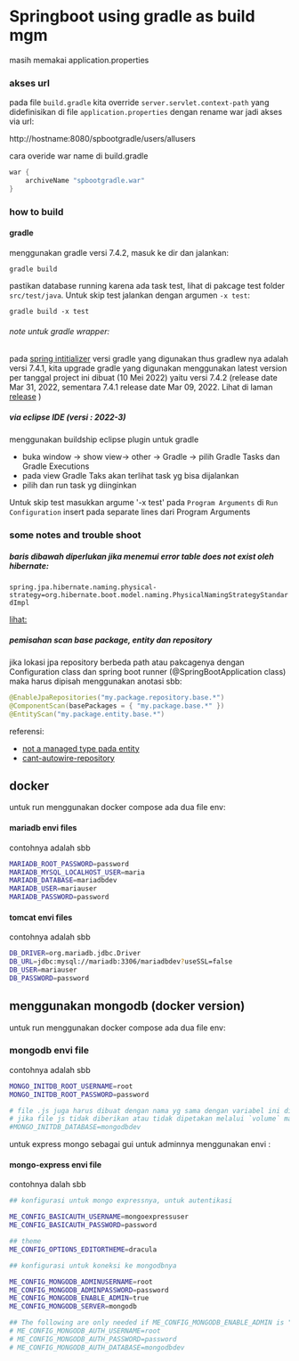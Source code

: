 # Springboot using gradle as build mgm

masih memakai application.properties

### akses url

pada file `build.gradle` kita override `server.servlet.context-path` yang didefinisikan di file `application.properties` dengan rename war jadi akses via url:

http://hostname:8080/spbootgradle/users/allusers

cara overide war name di build.gradle

```groovy
war {
	archiveName "spbootgradle.war"
}
```

### how to build

#### gradle

menggunakan gradle versi 7.4.2, masuk ke dir dan jalankan:   

`gradle build`   

pastikan database running karena ada task test, lihat di pakcage test folder `src/test/java`. Untuk skip test jalankan dengan argumen `-x test`:

`gradle build -x test`

###### note untuk gradle wrapper:  

pada [spring intitializer](https://start.spring.io/) versi gradle yang digunakan thus gradlew nya adalah versi 7.4.1, kita upgrade gradle yang digunakan menggunakan latest version per tanggal project ini dibuat (10 Mei 2022) yaitu versi 7.4.2 (release date Mar 31, 2022, sementara 7.4.1 release date Mar 09, 2022. Lihat di laman [release](https://gradle.org/releases/) )



##### via eclipse IDE (versi : 2022-3)

menggunakan buildship eclipse plugin untuk gradle

 - buka window -> show view-> other -> Gradle -> pilih Gradle Tasks dan Gradle Executions
 - pada view Gradle Taks akan terlihat task yg bisa dijalankan
 - pilih dan run task yg diinginkan

Untuk skip test masukkan argume '-x test' pada `Program Arguments` di `Run Configuration`
insert pada separate lines dari Program Arguments

### some notes and trouble shoot


##### baris dibawah diperlukan jika menemui error table does not exist oleh hibernate:   
`spring.jpa.hibernate.naming.physical-strategy=org.hibernate.boot.model.naming.PhysicalNamingStrategyStandardImpl`   

[lihat:](https://stackoverflow.com/questions/46625996/spring-boot-hibernate-table-does-not-exists)

##### pemisahan scan base package, entity dan repository

jika lokasi jpa repository berbeda path atau pakcagenya dengan Configuration class dan spring boot runner (@SpringBootApplication class) maka harus dipisah menggunakan anotasi sbb:   

```java
@EnableJpaRepositories("my.package.repository.base.*")
@ComponentScan(basePackages = { "my.package.base.*" })
@EntityScan("my.package.entity.base.*")   
```

referensi:   
 - [not a managed type pada entity](https://stackoverflow.com/questions/28664064/spring-boot-not-a-managed-type)
 - [cant-autowire-repository](https://stackoverflow.com/questions/29221645/cant-autowire-repository-annotated-interface-in-spring-boot)
 
## docker

untuk run menggunakan docker compose ada dua file env:

#### mariadb envi files
contohnya adalah sbb

```bash
MARIADB_ROOT_PASSWORD=password
MARIADB_MYSQL_LOCALHOST_USER=maria
MARIADB_DATABASE=mariadbdev
MARIADB_USER=mariauser
MARIADB_PASSWORD=password
```

#### tomcat envi files
contohnya adalah sbb

```bash
DB_DRIVER=org.mariadb.jdbc.Driver
DB_URL=jdbc:mysql://mariadb:3306/mariadbdev?useSSL=false
DB_USER=mariauser
DB_PASSWORD=password
```

## menggunakan mongodb (docker version)

untuk run menggunakan docker compose ada dua file env:

### mongodb envi file

contohnya adalah sbb

```bash
MONGO_INITDB_ROOT_USERNAME=root
MONGO_INITDB_ROOT_PASSWORD=password

# file .js juga harus dibuat dengan nama yg sama dengan variabel ini di folder `docker-entrypoint-initdb.d`
# jika file js tidak diberikan atau tidak dipetakan melalui `volume` maka database ytg dibuat defaultnya adalah `test`
#MONGO_INITDB_DATABASE=mongodbdev
```

untuk express mongo sebagai gui untuk adminnya menggunakan envi :

#### mongo-express envi file

contohnya dalah sbb

```bash
## konfigurasi untuk mongo expressnya, untuk autentikasi

ME_CONFIG_BASICAUTH_USERNAME=mongoexpressuser
ME_CONFIG_BASICAUTH_PASSWORD=password

## theme
ME_CONFIG_OPTIONS_EDITORTHEME=dracula

## konfigurasi untuk koneksi ke mongodbnya

ME_CONFIG_MONGODB_ADMINUSERNAME=root
ME_CONFIG_MONGODB_ADMINPASSWORD=password
ME_CONFIG_MONGODB_ENABLE_ADMIN=true
ME_CONFIG_MONGODB_SERVER=mongodb

## The following are only needed if ME_CONFIG_MONGODB_ENABLE_ADMIN is "false"
# ME_CONFIG_MONGODB_AUTH_USERNAME=root
# ME_CONFIG_MONGODB_AUTH_PASSWORD=password
# ME_CONFIG_MONGODB_AUTH_DATABASE=mongodbdev
```